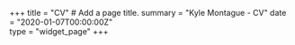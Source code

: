 +++
title = "CV"  # Add a page title.
summary = "Kyle Montague - CV"
date = "2020-01-07T00:00:00Z"  
type = "widget_page"
+++
